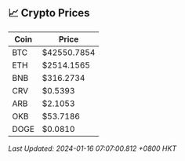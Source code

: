 ## 📈 Crypto Prices

| Coin | Price |
| ---- | ----- |
| BTC | $42550.7854 |
| ETH | $2514.1565 |
| BNB | $316.2734 |
| CRV | $0.5393 |
| ARB | $2.1053 |
| OKB | $53.7186 |
| DOGE | $0.0810 |

_Last Updated: 2024-01-16 07:07:00.812 +0800 HKT_
